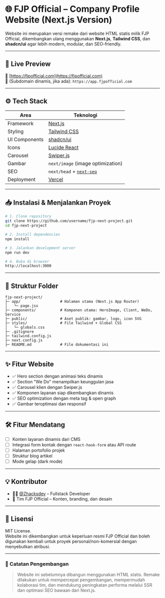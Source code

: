 
# 🌐 FJP Official – Company Profile Website (Next.js Version)

Website ini merupakan versi remake dari website HTML statis milik FJP Official, dikembangkan ulang menggunakan **Next.js**, **Tailwind CSS**, dan **shadcn/ui** agar lebih modern, modular, dan SEO-friendly.

---

## 🚀 Live Preview

📍 [https://fjpofficial.com](https://fjpofficial.com)  
📍 (Subdomain dinamis, jika ada): `https://app.fjpofficial.com`

---

## ⚙️ Tech Stack

| Area             | Teknologi                                   |
|------------------|----------------------------------------------|
| Framework        | [Next.js](https://nextjs.org/)               |
| Styling          | [Tailwind CSS](https://tailwindcss.com/)     |
| UI Components    | [shadcn/ui](https://ui.shadcn.com/)          |
| Icons            | [Lucide React](https://lucide.dev/)          |
| Carousel         | [Swiper.js](https://swiperjs.com/)           |
| Gambar           | `next/image` (image optimization)            |
| SEO              | `next/head` + [`next-seo`](https://github.com/garmeeh/next-seo) |
| Deployment       | [Vercel](https://vercel.com/)                |

---

## 📥 Instalasi & Menjalankan Proyek

```bash
# 1. Clone repository
git clone https://github.com/username/fjp-next-project.git
cd fjp-next-project

# 2. Install dependencies
npm install

# 3. Jalankan development server
npm run dev

# 4. Buka di browser
http://localhost:3000
```

---

## 🧱 Struktur Folder

```
fjp-next-project/
├─ app/                  # Halaman utama (Next.js App Router)
│   └─ page.jsx
├─ components/           # Komponen utama: HeroImage, Client, WeDo, Service
├─ public/               # Aset publik: gambar, logo, icon SVG
├─ styles/               # File Tailwind + Global CSS
│   └─ globals.css
├─ .gitignore
├─ tailwind.config.js
├─ next.config.js
├─ README.md             # File dokumentasi ini
```

---

## ✨ Fitur Website

- ✅ Hero section dengan animasi teks dinamis
- ✅ Section "We Do" menampilkan keunggulan jasa
- ✅ Carousel klien dengan Swiper.js
- ✅ Komponen layanan siap dikembangkan dinamis
- ✅ SEO optimization dengan meta tag & open graph
- ✅ Gambar teroptimasi dan responsif

---

## 🛠️ Fitur Mendatang

- [ ] Konten layanan dinamis dari CMS
- [ ] Integrasi form kontak dengan `react-hook-form` atau API route
- [ ] Halaman portofolio projek
- [ ] Struktur blog artikel
- [ ] Mode gelap (dark mode)

---

## 💡 Kontributor

- 👨‍💻 [@Zhacksdev](https://github.com/Zhacksdev) – Fullstack Developer
- 📸 Tim FJP Official – Konten, branding, dan desain

---

## 📜 Lisensi

MIT License.  
Website ini dikembangkan untuk keperluan resmi FJP Official dan boleh digunakan kembali untuk proyek personal/non-komersial dengan menyebutkan atribusi.

---

### 🧠 Catatan Pengembangan

> Website ini sebelumnya dibangun menggunakan HTML statis. Remake dilakukan untuk mempercepat pengembangan, mempermudah kolaborasi tim, dan mendukung peningkatan performa melalui SSR dan optimasi SEO bawaan dari Next.js.
